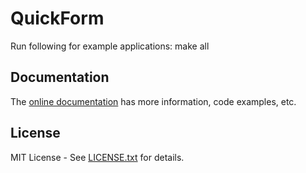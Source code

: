 # QuickForm

Run following for example applications:
make all

## Documentation

The [online documentation][Documentation] has more information, code examples, etc.

## License

MIT License - See [LICENSE.txt](LICENSE.txt) for details.

[Documentation]: https://moroverse.github.io/quick-form